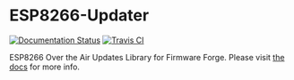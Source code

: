 # ESP8266-Updater
[![Documentation Status](https://readthedocs.org/projects/esp8266-updater/badge/?version=latest)](https://esp8266-updater.readthedocs.io/en/latest/?badge=latest)
[![Travis CI](https://travis-ci.com/Firmware-Forge/ESP8266-Updater.svg?branch=master)](https://travis-ci.com/Firmware-Forge/ESP8266-Updater.svg?branch=master)

ESP8266 Over the Air Updates Library for Firmware Forge. Please visit [the docs](https://esp8266-updater.readthedocs.io/en/latest/) for more info.

